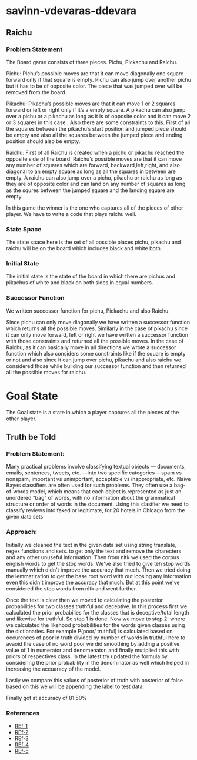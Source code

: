 # savinn-vdevaras-ddevara

## Raichu

### Problem Statement
The Board game consists of three pieces. Pichu, Pickachu and Raichu.

Pichu: Pichu’s possible moves are that it can move diagonally one square forward only if that square is empty. Pichu can also jump over another pichu but it has to be of opposite color. The piece that was jumped over will be removed from the board.

Pikachu: Pikachu’s possible moves are that it can move 1 or 2 squares forward or left or right only if it’s a empty square. A pikachu can also jump over a pichu or a pikachu as long as it is of opposite color and it can move 2 or 3 squares in this case . Also there are some constraints to this. First of all the squares between the pikachu’s start position and jumped piece should be empty and also all the squares between the jumped piece and ending position should also be empty.

Raichu: First of all Raichu is created when a pichu or pikachu reached the opposite side of the board. Raichu’s possible moves are that it can move any number of squares which are forward, backward,left,right, and also diagonal to an empty square as long as all the squares in between are empty. A raichu can also jump over a pichu, pikachu or raichu as long as they are of opposite color and can land on any number of squares as long as the squres between the jumped square and the landing square are empty.

In this game the winner is the one who captures all of the pieces of other player. We have to write a code that plays raichu well.

### State Space
The state space here is the set of all possible places pichu, pikachu and raichu will be on the board which includes black and white both. 

### Initial State
The initial state is the state of the board in which there are pichus and pikachus of white and black on both sides in equal numbers.

### Successor Function
We written successor function for pichu, Pickachu and also Raichu.

Since pichu can only move diagonally we have written a successor function which returns all the possible moves. Similarly in the case of pikachu since it can only move forward, left or right we have written a successor function with those constraints and returned all the possible moves. In the case of Raichu, as it can basically move in all directions we wrote a successor function which also considers some constraints like if the square is empty or not and also since it can  jump over pichu, pikachu and also raichu we considered those while building our successor function and then returned all the possible moves for raichu.

# Goal State
The Goal state is a state in which a player captures all the pieces of the other player.


## Truth be Told

### Problem Statement: 
Many practical problems involve classifying textual objects — documents, emails, sentences, tweets, etc. —into two specific categories —spam vs nonspam, important vs unimportant, acceptable vs inappropriate, etc. Naive Bayes classifiers are often used for such problems. They often use a bag-of-words model, which means that each object is represented as just an unordered “bag” of words, with no information about the grammatical structure or order of words in the document. Using this clasifier we need to classify reviews into faked or legitimate, for 20 hotels in Chicago from the given data sets

### Approach: 

Initially we cleaned the text in the given data set using string translate, regex functions and sets. to get only the text and remove the charecters and any other unuseful information. Then from nltk we used the corpus english words to get the stop words. We've also tried to give teh stop words manually which didn't improve the accuracy that much. Then we tried doing the lemmatization to get the base root word with out loosing any information even this didn't improve the accuracy that much. But at this point we've considered the stop words from nltk and went further.

Once the text is clear then we moved to calculating the posterior probabilities for two classes truthful and deceptive. In this process first we calculated the prior probabilies for the classes that is deceptive/total length and likewise for truthful. So step 1 is done. Now we move to step 2: where we calculated the likehood probabilities for the words given classes using the dictionaries. For example P(poor/ truthful) is calculated based on occurences of poor in truth divided by number of words in truthful here to avaoid the case of no word poor we did smoothing by adding a positive value of 1 in numerator and denomenator. and finally mutiplied this with priors of respectives class. In the latest try updated the formula by considering the prior probability in the denominator as well which helped in increasing the accuaracy of the model.


Lastly we compare this values of posterior of truth with posterior of false based on this we will be appending the label to test data.

Finally got at accuracy of 81.50%

### References

* [REf-1](https://jaimin-ml2001.medium.com/stemming-lemmatization-stopwords-and-n-grams-in-nlp-96f8e8b6aa6f)
* [REf-2](https://monkeylearn.com/blog/practical-explanation-naive-bayes-classifier/)
* [REf-3](https://medium.com/@rangavamsi5/na%C3%AFve-bayes-algorithm-implementation-from-scratch-in-python-7b2cc39268b9)
* [REf-4](https://leasetruk.medium.com/naive-bayes-classifier-with-examples-7b541f9ffedf)
* [REf-5](https://machinelearningmastery.com/naive-bayes-classifier-scratch-python/)


